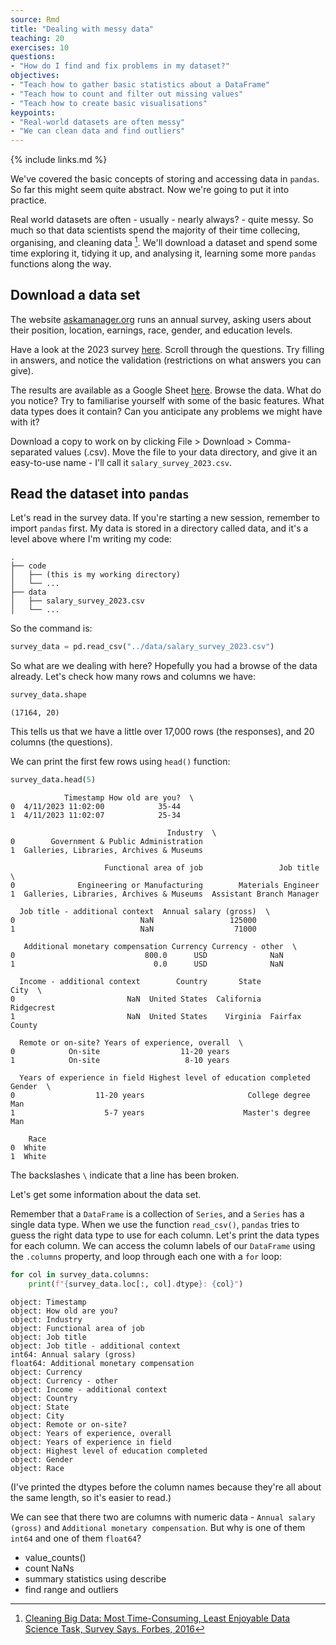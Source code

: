```yaml
---
source: Rmd
title: "Dealing with messy data"
teaching: 20
exercises: 10
questions:
- "How do I find and fix problems in my dataset?"
objectives:
- "Teach how to gather basic statistics about a DataFrame"
- "Teach how to count and filter out missing values"
- "Teach how to create basic visualisations"
keypoints:
- "Real-world datasets are often messy"
- "We can clean data and find outliers"
---
```


{% include links.md %}

We've covered the basic concepts of storing and accessing data in `pandas`. So far this might seem quite abstract. Now we're going to put it into practice.

Real world datasets are often - usually - nearly always? - quite messy. So much so that data scientists spend the majority of their time collecing, organising, and cleaning data [^1]. We'll download a dataset and spend some time exploring it, tidying it up, and analysing it, learning some more `pandas` functions along the way. 

## Download a data set

The website [askamanager.org](https://www.askamanager.org/) runs an annual survey, asking users about their position, location, earnings, race, gender, and education levels. 

Have a look at the 2023 survey [here](https://www.askamanager.org/2023/04/how-much-money-do-you-make-6.html). Scroll through the questions. Try filling in answers, and notice the validation (restrictions on what answers you can give). 

The results are available as a Google Sheet [here](https://docs.google.com/spreadsheets/d/1ioUjhnz6ywSpEbARI-G3RoPyO0NRBqrJnWf-7C_eirs/edit?resourcekey=&gid=1854892322#gid=1854892322). Browse the data. What do you notice? Try to familiarise yourself with some of the basic features. What data types does it contain? Can you anticipate any problems we might have with it? 

Download a copy to work on by clicking File > Download > Comma-separated values (.csv). Move the file to your data directory, and give it an easy-to-use name - I'll call it `salary_survey_2023.csv`. 

## Read the dataset into `pandas`

Let's read in the survey data. If you're starting a new session, remember to import `pandas` first. My data is stored in a directory called data, and it's a level above where I'm writing my code:

```
.
├── code
│   ├── (this is my working directory)
│   └── ...
├── data
│   ├── salary_survey_2023.csv
│   └── ...
```

So the command is:

```python
survey_data = pd.read_csv("../data/salary_survey_2023.csv")
```

So what are we dealing with here? Hopefully you had a browse of the data already. Let's check how many rows and columns we have:

```python
survey_data.shape
```

```output
(17164, 20)
```

This tells us that we have a little over 17,000 rows (the responses), and 20 columns (the questions). 

We can print the first few rows using `head()` function:

```python
survey_data.head(5)
```

```output
            Timestamp How old are you?  \
0  4/11/2023 11:02:00            35-44   
1  4/11/2023 11:02:07            25-34   

                                   Industry  \
0        Government & Public Administration   
1  Galleries, Libraries, Archives & Museums   

                     Functional area of job                 Job title  \
0              Engineering or Manufacturing        Materials Engineer   
1  Galleries, Libraries, Archives & Museums  Assistant Branch Manager   

  Job title - additional context  Annual salary (gross)  \
0                            NaN                 125000   
1                            NaN                  71000   

   Additional monetary compensation Currency Currency - other  \
0                             800.0      USD              NaN   
1                               0.0      USD              NaN   

  Income - additional context        Country       State            City  \
0                         NaN  United States  California      Ridgecrest   
1                         NaN  United States    Virginia  Fairfax County   

  Remote or on-site? Years of experience, overall  \
0            On-site                  11-20 years   
1            On-site                   8-10 years   

  Years of experience in field Highest level of education completed Gender  \
0                  11-20 years                       College degree    Man   
1                    5-7 years                      Master's degree    Man   

    Race  
0  White  
1  White 
```

The backslashes `\` indicate that a line has been broken. 

Let's get some information about the data set.

Remember that a `DataFrame` is a collection of `Series`, and a `Series` has a single data type. When we use the function `read_csv()`, `pandas` tries to guess the right data type to use for each column. Let's print the data types for each column. We can access the column labels of our `DataFrame` using the `.columns` property, and loop through each one with a `for` loop:

```python
for col in survey_data.columns:
    print(f"{survey_data.loc[:, col].dtype}: {col}")
```

```output
object: Timestamp
object: How old are you?
object: Industry
object: Functional area of job
object: Job title
object: Job title - additional context
int64: Annual salary (gross)
float64: Additional monetary compensation
object: Currency
object: Currency - other
object: Income - additional context
object: Country
object: State
object: City
object: Remote or on-site?
object: Years of experience, overall
object: Years of experience in field
object: Highest level of education completed
object: Gender
object: Race
```

(I've printed the dtypes before the column names because they're all about the same length, so it's easier to read.)

We can see that there two are columns with numeric data - `Annual salary (gross)` and `Additional monetary compensation`. But why is one of them `int64` and one of them `float64`?





- value_counts()
- count NaNs
- summary statistics using describe
- find range and outliers




[^1]: [Cleaning Big Data: Most Time-Consuming, Least Enjoyable Data Science Task, Survey Says. Forbes, 2016](https://www.forbes.com/sites/gilpress/2016/03/23/data-preparation-most-time-consuming-least-enjoyable-data-science-task-survey-says/)